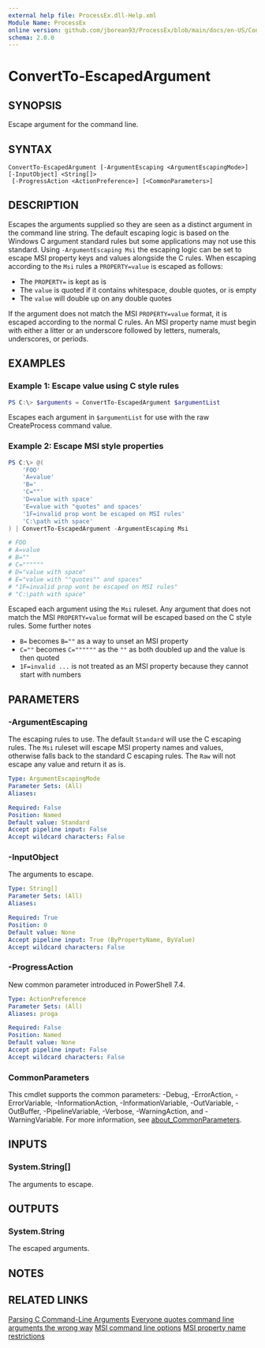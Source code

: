 ```yaml
---
external help file: ProcessEx.dll-Help.xml
Module Name: ProcessEx
online version: github.com/jborean93/ProcessEx/blob/main/docs/en-US/ConvertTo-EscapedArgument.md
schema: 2.0.0
---
```


# ConvertTo-EscapedArgument

## SYNOPSIS
Escape argument for the command line.

## SYNTAX

```
ConvertTo-EscapedArgument [-ArgumentEscaping <ArgumentEscapingMode>] [-InputObject] <String[]>
 [-ProgressAction <ActionPreference>] [<CommonParameters>]
```

## DESCRIPTION
Escapes the arguments supplied so they are seen as a distinct argument in the command line string.
The default escaping logic is based on the Windows C argument standard rules but some applications may not use this standard.
Using `-ArgumentEscaping Msi` the escaping logic can be set to escape MSI property keys and values alongside the C rules.
When escaping according to the `Msi` rules a `PROPERTY=value` is escaped as follows:

+ The `PROPERTY=` is kept as is
+ The `value` is quoted if it contains whitespace, double quotes, or is empty
+ The `value` will double up on any double quotes

If the argument does not match the MSI `PROPERTY=value` format, it is escaped according to the normal C rules.
An MSI property name must begin with either a litter or an underscore followed by letters, numerals, underscores, or periods.

## EXAMPLES

### Example 1: Escape value using C style rules
```powershell
PS C:\> $arguments = ConvertTo-EscapedArgument $argumentList
```

Escapes each argument in `$argumentList` for use with the raw CreateProcess command value.

### Example 2: Escape MSI style properties
```powershell
PS C:\> @(
    'FOO'
    'A=value'
    'B='
    'C=""'
    'D=value with space'
    'E=value with "quotes" and spaces'
    '1F=invalid prop wont be escaped on MSI rules'
    'C:\path with space'
) | ConvertTo-EscapedArgument -ArgumentEscaping Msi

# FOO
# A=value
# B=""
# C=""""""
# D="value with space"
# E="value with ""quotes"" and spaces"
# "1F=invalid prop wont be escaped on MSI rules"
# "C:\path with space"
```

Escaped each argument using the `Msi` ruleset.
Any argument that does not match the MSI `PROPERTY=value` format will be escaped based on the C style rules.
Some further notes

+ `B=` becomes `B=""` as a way to unset an MSI property
+ `C=""` becomes `C=""""""` as the `""` as both doubled up and the value is then quoted
+ `1F=invalid ...` is not treated as an MSI property because they cannot start with numbers

## PARAMETERS

### -ArgumentEscaping
The escaping rules to use.
The default `Standard` will use the C escaping rules.
The `Msi` ruleset will escape MSI property names and values, otherwise falls back to the standard C escaping rules.
The `Raw` will not escape any value and return it as is.

```yaml
Type: ArgumentEscapingMode
Parameter Sets: (All)
Aliases:

Required: False
Position: Named
Default value: Standard
Accept pipeline input: False
Accept wildcard characters: False
```

### -InputObject
The arguments to escape.

```yaml
Type: String[]
Parameter Sets: (All)
Aliases:

Required: True
Position: 0
Default value: None
Accept pipeline input: True (ByPropertyName, ByValue)
Accept wildcard characters: False
```

### -ProgressAction
New common parameter introduced in PowerShell 7.4.

```yaml
Type: ActionPreference
Parameter Sets: (All)
Aliases: proga

Required: False
Position: Named
Default value: None
Accept pipeline input: False
Accept wildcard characters: False
```

### CommonParameters
This cmdlet supports the common parameters: -Debug, -ErrorAction, -ErrorVariable, -InformationAction, -InformationVariable, -OutVariable, -OutBuffer, -PipelineVariable, -Verbose, -WarningAction, and -WarningVariable. For more information, see [about_CommonParameters](http://go.microsoft.com/fwlink/?LinkID=113216).

## INPUTS

### System.String[]
The arguments to escape.

## OUTPUTS

### System.String
The escaped arguments.

## NOTES

## RELATED LINKS

[Parsing C Command-Line Arguments](https://docs.microsoft.com/en-us/cpp/c-language/parsing-c-command-line-arguments?view=msvc-170)
[Everyone quotes command line arguments the wrong way](https://docs.microsoft.com/en-us/archive/blogs/twistylittlepassagesallalike/everyone-quotes-command-line-arguments-the-wrong-way)
[MSI command line options](https://learn.microsoft.com/en-us/windows/win32/msi/command-line-options)
[MSI property name restrictions](https://learn.microsoft.com/en-us/windows/win32/msi/restrictions-on-property-names)
